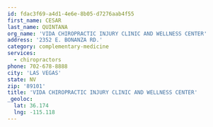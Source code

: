```yaml
---
id: fdac3f69-a4d1-4e6e-8b05-d7276aab4f55
first_name: CESAR
last_name: QUINTANA
org_name: 'VIDA CHIROPRACTIC INJURY CLINIC AND WELLNESS CENTER'
address: '2352 E. BONANZA RD.'
category: complementary-medicine
services:
  - chiropractors
phone: 702-678-8888
city: 'LAS VEGAS'
state: NV
zip: '89101'
title: 'VIDA CHIROPRACTIC INJURY CLINIC AND WELLNESS CENTER'
_geoloc:
  lat: 36.174
  lng: -115.118
---
```

